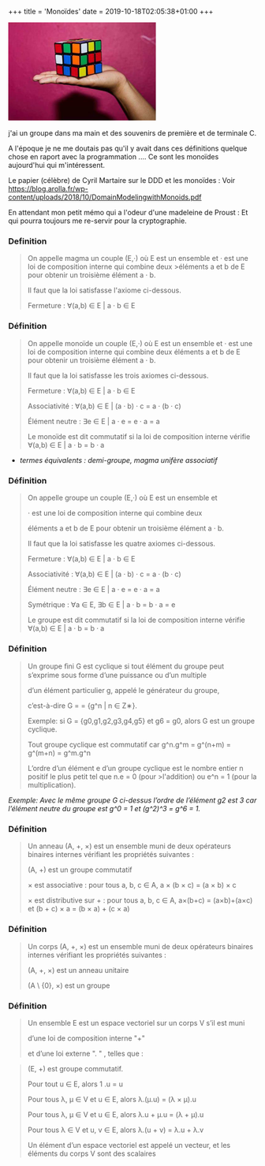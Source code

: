+++
title = 'Monoïdes'
date = 2019-10-18T02:05:38+01:00
+++

![image info](./images/cube.png)

j'ai un groupe dans ma main et des souvenirs de première et de terminale C.

A l'époque je ne me doutais pas qu'il y avait dans ces définitions quelque chose  en raport avec la programmation ....
Ce sont les monoïdes aujourd'hui qui m'intéressent.

Le papier (célèbre) de Cyril Martaire sur le DDD et les monoïdes  :
Voir  https://blog.arolla.fr/wp-content/uploads/2018/10/DomainModelingwithMonoids.pdf


En attendant mon petit mémo qui a l'odeur d'une madeleine de Proust :
Et qui pourra toujours me re-servir pour la cryptographie.

### Definition

>On appelle magma un couple (E,·) où E est un ensemble et · est une loi de composition interne qui combine deux >éléments a et b de E pour obtenir un troisième élément a · b.
>
>Il faut que la loi satisfasse l'axiome ci-dessous.
>
> Fermeture : ∀(a,b) ∈ E | a · b ∈ E


### Définition 

>On appelle monoïde un couple (E,·) où E est un ensemble et · est une loi de composition interne qui combine deux 
>éléments a et b de E pour obtenir un troisième élément a · b.
>
>Il faut que la loi satisfasse les trois axiomes ci-dessous.
>
>Fermeture : ∀(a,b) ∈ E | a · b ∈ E
>
>Associativité : ∀(a,b) ∈ E | (a · b) · c = a · (b · c)
>
>Élément neutre : ∃e ∈ E | a · e = e · a = a
>
> Le monoïde est dit commutatif si la loi de composition interne vérifie ∀(a,b) ∈ E | a · b = b · a

- *termes équivalents : demi-groupe, magma unifère associatif*

### Définition

>On appelle groupe  un couple (E,·) où E est un ensemble et
> 
> · est une loi de composition interne qui combine deux 
>
>éléments a et b de E pour obtenir un troisième élément a · b.
>
>Il faut que la loi satisfasse les quatre axiomes ci-dessous.
>
>Fermeture : ∀(a,b) ∈ E | a · b ∈ E
>
>Associativité : ∀(a,b) ∈ E | (a · b) · c = a · (b · c)
>
>Élément neutre : ∃e ∈ E | a · e = e · a = a
>
>Symétrique : ∀a ∈ E, ∃b ∈ E | a · b = b · a = e
>
>Le groupe est dit commutatif si la loi de composition interne vérifie ∀(a,b) ∈ E | a · b = b · a

### Définition 

>Un groupe ﬁni G est cyclique si tout élément du groupe peut s’exprime sous forme d’une puissance ou d’un multiple 
>
>d’un élément particulier g, appelé le générateur du groupe,
>
>c’est-à-dire G = <g> = {g^n | n ∈ Z∗}.
>
>Exemple:  si G = {g0,g1,g2,g3,g4,g5} et g6 = g0, alors G est un groupe cyclique.
>
>Tout groupe cyclique est commutatif car g^n.g^m = g^(n+m) = g^(m+n) = g^m.g^n
>
>L’ordre d’un élément e d’un groupe cyclique est le nombre entier n positif le plus petit tel que n.e = 0 (pour >l'addition)  ou e^n = 1 (pour la multiplication).
>
*Exemple: Avec le même groupe G ci-dessus l’ordre de l’élément g2 est 3 car l’élément neutre du groupe est g^0 = 1 et (g^2)^3 = g^6 = 1.*


### Définition  

> Un anneau (A, +, ×) est un ensemble muni de deux opérateurs binaires internes vérifiant les propriétés suivantes :
>
>(A, +) est un groupe commutatif
>
> × est associative : pour tous a, b, c ∈ A, a × (b × c) = (a × b) × c
>
> × est distributive sur + : pour tous a, b, c ∈ A, a×(b+c) = (a×b)+(a×c) et (b + c) × a = (b × a) + (c × a)

### Définition  

> Un corps (A, +, ×) est un ensemble muni de deux opérateurs binaires internes vérifiant les propriétés suivantes :
>
>(A, +, ×) est un anneau unitaire
>
>(A \ {0}, ×) est un groupe


###  Définition 

>Un ensemble E est un espace vectoriel sur un corps V s’il est muni 
>
>d’une loi de composition interne "+" 
>
>et d’une loi externe ". " , telles que :

>(E, +) est groupe commutatif.
>
>Pour tout u ∈ E, alors 1 .u = u
>
>Pour tous λ, µ ∈ V et u ∈ E, alors λ.(µ.u) = (λ × µ).u
>
>Pour tous λ, µ ∈ V et u ∈ E, alors λ.u + µ.u = (λ + µ).u
>
>Pour tous λ ∈ V et u, v ∈ E, alors λ.(u + v) = λ.u + λ.v
>
>Un élément d’un espace vectoriel est appelé un vecteur, et les éléments  du corps V sont des scalaires

